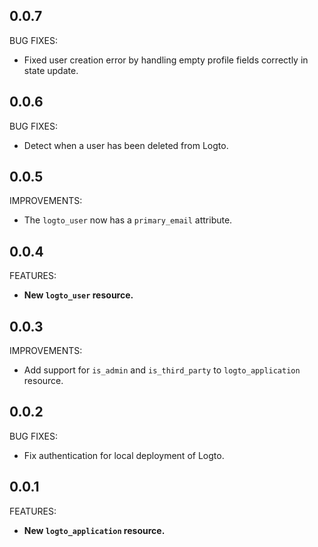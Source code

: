 ## 0.0.7

BUG FIXES:

- Fixed user creation error by handling empty profile fields correctly in state update.

## 0.0.6

BUG FIXES:

- Detect when a user has been deleted from Logto.

## 0.0.5

IMPROVEMENTS:

- The `logto_user` now has a `primary_email` attribute.

## 0.0.4

FEATURES:

- **New `logto_user` resource.**

## 0.0.3

IMPROVEMENTS:

- Add support for `is_admin` and `is_third_party` to `logto_application` resource.

## 0.0.2

BUG FIXES:

- Fix authentication for local deployment of Logto.

## 0.0.1

FEATURES:

- **New `logto_application` resource.**
